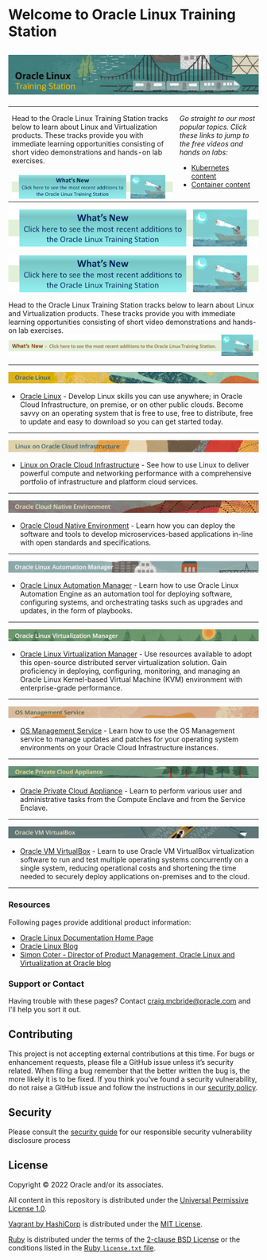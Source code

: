 
# Welcome to Oracle Linux Training Station <a name="top"></a>

![](common/images/ol-train4.png)
---

<table width="1200">
<colgroup>
   <col width="900">
   <col width="300">
</colgroup>
      <tr>   
         <td><p>Head to the Oracle Linux Training Station tracks below to learn about Linux and Virtualization products. These tracks provide you with immediate learning opportunities consisting of short video demonstrations and hands-on lab exercises.</p>
         </td>
         <td rowspan="2" valign="top"><p><i>Go straight to our most popular topics. Click these links to jump to the free videos and hands on labs:</i></p>
            <ul>
               <li><a href="../../OCNE/ocne.md#kubernetes-videos">Kubernetes content</a></li>
               <li><a href="../../OL/virt/virt.md#container-videos">Container content</a></li>
            </ul>
         </td>
      <tr>   
         <td><a href="../../Whats_New/new.md"><img src="common/images/whats-new3.png" alt="New content"></a></td>
      </tr>
</table>  
   

![](common/images/whats-new3.png)  
   
<img src="common/images/whats-new3.png" alt="blah blah">      
   
   
   

Head to the Oracle Linux Training Station tracks below to learn about Linux and Virtualization products. These tracks provide you with immediate learning opportunities consisting of short video demonstrations and hands-on lab exercises.
[![whats new](common/images/whats-new2.png)](https://oracle-samples.github.io/oltrain/Whats_New/new.html)  
   
---

![](common/images/OL-banner-v2a.png)
- [Oracle Linux](./OL/ol.md) - Develop Linux skills you can use anywhere; in Oracle Cloud Infrastructure, on premise, or on other public clouds. Become savvy on an operating system that is free to use, free to distribute, free to update and easy to download so you can get started today.
   
---
   
![](common/images/OLCI-banner-v2.png)
- [Linux on Oracle Cloud Infrastructure](./OLOCI/oloci.md) - See how to use Linux to deliver powerful compute and networking performance with a comprehensive portfolio of infrastructure and platform cloud services.
   
---
   
![](common/images/OCNE-banner-v2.png)
- [Oracle Cloud Native Environment](./OCNE/ocne.md) - Learn how you can deploy the software and tools to develop microservices-based applications in-line with open standards and specifications.
   
---
   
![](common/images/OLAM-banner-v2.png)
- [Oracle Linux Automation Manager](./OLAM/olam.md) - Learn how to use Oracle Linux Automation Engine as an automation tool for deploying software, configuring systems, and orchestrating tasks such as upgrades and updates, in the form of playbooks.
   
---
   
![](common/images/OLVM-banner-v2.png)
- [Oracle Linux Virtualization Manager](./OLVM/olvm.md) - Use resources available to adopt this open-source distributed server virtualization solution. Gain proficiency in deploying, configuring, monitoring, and managing an Oracle Linux Kernel-based Virtual Machine (KVM) environment with enterprise-grade performance.
   
---
   
![](common/images/osms-banner3.png)
- [OS Management Service](./OSMS/osms.md) - Learn how to use the OS Management service to manage updates and patches for your operating system environments on your Oracle Cloud Infrastructure instances.
   
---
   
![](common/images/PCA-banner-v2.png)
- [Oracle Private Cloud Appliance](./OPCA/opca.md) - Learn to perform various user and administrative tasks from the Compute Enclave and from the Service Enclave.
   
---
   
![](common/images/vbox-banner.png)
- [Oracle VM VirtualBox](./VBOX/vbox.md) - Learn to use Oracle VM VirtualBox virtualization software to run and test multiple operating systems concurrently on a single system, reducing operational costs and shortening the time needed to securely deploy applications on-premises and to the cloud.   
   
---

### Resources

Following pages provide additional product information:

- [Oracle Linux Documentation Home Page](https://docs.oracle.com/en/operating-systems/oracle-linux/)
- [Oracle Linux Blog](https://blogs.oracle.com/linux/category/lnx-training)
- [Simon Coter - Director of Product Management, Oracle Linux and Virtualization at Oracle blog](https://blogs.oracle.com/scoter/)

### Support or Contact

Having trouble with these pages? Contact [craig.mcbride@oracle.com](mailto:craig.mcbride@oracle.com) and I'll help you sort it out.

## Contributing

This project is not accepting external contributions at this time. For bugs or enhancement requests, please file a GitHub issue unless it’s security related. When filing a bug remember that the better written the bug is, the more likely it is to be fixed. If you think you’ve found a security vulnerability, do not raise a GitHub issue and follow the instructions in our [security policy](./SECURITY.md).

## Security

Please consult the [security guide](./SECURITY.md) for our responsible security vulnerability disclosure process

## License

Copyright &copy; 2022 Oracle and/or its associates.

All content in this repository is distributed under the [Universal Permissive
License 1.0](https://oss.oracle.com/licenses/upl/).

[Vagrant by HashiCorp](https://www.vagrantup.com/) is distributed under the
[MIT License](https://github.com/hashicorp/vagrant/blob/master/LICENSE).

[Ruby](https://www.ruby-lang.org/en/) is distributed under the terms of the
[2-clause BSD License](https://opensource.org/licenses/BSD-2-Clause) or the
conditions listed in the [Ruby `license.txt` file](https://www.ruby-lang.org/en/about/license.txt).
